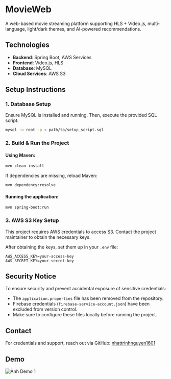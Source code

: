 # MovieWeb

A web-based movie streaming platform supporting HLS + Video.js, multi-language, light/dark themes, and AI-powered recommendations.

## Technologies
- **Backend**: Spring Boot, AWS Services
- **Frontend**: Video.js, HLS
- **Database**: MySQL
- **Cloud Services**: AWS S3

## Setup Instructions

### 1. Database Setup
Ensure MySQL is installed and running. Then, execute the provided SQL script:

```sh
mysql -u root -p < path/to/setup_script.sql
```

### 2. Build & Run the Project

#### Using Maven:
```sh
mvn clean install
```
If dependencies are missing, reload Maven:
```sh
mvn dependency:resolve
```

#### Running the application:
```sh
mvn spring-boot:run
```

### 3. AWS S3 Key Setup
This project requires AWS credentials to access S3. Contact the project maintainer to obtain the necessary keys.

After obtaining the keys, set them up in your `.env` file:
```
AWS_ACCESS_KEY=your-access-key
AWS_SECRET_KEY=your-secret-key
```


## Security Notice
To ensure security and prevent accidental exposure of sensitive credentials:
- The `application.properties` file has been removed from the repository.
- Firebase credentials (`firebase-service-account.json`) have been excluded from version control.
- Make sure to configure these files locally before running the project.

## Contact
For credentials and support, reach out via GitHub: [nhattrinhnguyen1601](https://github.com/nhattrinhnguyen1601)

## Demo
![Ảnh Demo 1](https://github.com/nhattrinhnguyen1601/MyImg/blob/34d62ad2d2c2a3fd9123172628d6f0374fb4c00c/imagess/%E1%BA%A2nh1.png)
